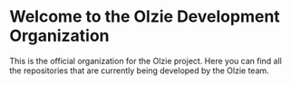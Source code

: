 # Welcome to the Olzie Development Organization

This is the official organization for the Olzie project. Here you can find all the repositories that are currently being developed by the Olzie team.
